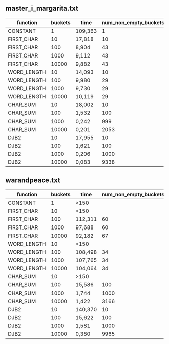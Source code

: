 
## master_i_margarita.txt
|function|buckets|time|num_non_empty_buckets|min_in_bucket|max_in_bucket|mean_in_bucket|
|---|---|---|---|---|---|---|
|CONSTANT|1|109,363|1|26832|26832|26832,00|
|FIRST_CHAR|10|17,818|10|1043|4841|2683,20|
|FIRST_CHAR|100|8,904|43|1|4671|624,00|
|FIRST_CHAR|1000|9,112|43|1|4671|624,00|
|FIRST_CHAR|10000|9,882|43|1|4671|624,00|
|WORD_LENGTH|10|14,093|10|1208|4198|2683,20|
|WORD_LENGTH|100|9,980|29|1|4033|925,24|
|WORD_LENGTH|1000|9,730|29|1|4033|925,24|
|WORD_LENGTH|10000|10,119|29|1|4033|925,24|
|CHAR_SUM|10|18,002|10|2561|2791|2683,20|
|CHAR_SUM|100|1,532|100|229|321|268,32|
|CHAR_SUM|1000|0,242|999|1|94|26,86|
|CHAR_SUM|10000|0,201|2053|1|93|13,07|
|DJB2|10|17,955|10|2602|2804|2683,20|
|DJB2|100|1,621|100|227|320|268,32|
|DJB2|1000|0,206|1000|12|43|26,83|
|DJB2|10000|0,083|9338|1|12|2,87|

## warandpeace.txt
|function|buckets|time|num_non_empty_buckets|min_in_bucket|max_in_bucket|mean_in_bucket|
|---|---|---|---|---|---|---|
|CONSTANT|1|\>150| | | | |
|FIRST_CHAR|10|\>150| | | | |
|FIRST_CHAR|100|112,311|60|3|9387|943,48|
|FIRST_CHAR|1000|97,688|60|3|9387|943,48|
|FIRST_CHAR|10000|92,182|67|1|9387|844,91|
|WORD_LENGTH|10|\>150| | | | |
|WORD_LENGTH|100|108,498|34|1|8434|1664,97|
|WORD_LENGTH|1000|107,765|34|1|8434|1664,97|
|WORD_LENGTH|10000|104,064|34|1|8434|1664,97|
|CHAR_SUM|10|\>150| | | | |
|CHAR_SUM|100|15,586|100|509|616|566,09|
|CHAR_SUM|1000|1,744|1000|2|164|56,61|
|CHAR_SUM|10000|1,422|3166|1|153|17,88|
|DJB2|10|140,370|10|5603|5711|5660,90|
|DJB2|100|15,622|100|513|611|566,09|
|DJB2|1000|1,581|1000|35|82|56,61|
|DJB2|10000|0,380|9965|1|16|5,68|
